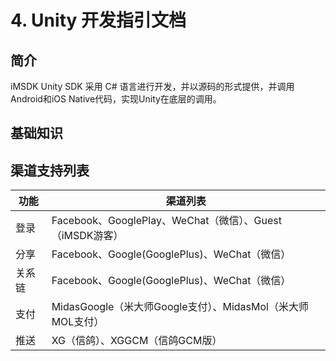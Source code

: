 # 4. Unity 开发指引文档


## 简介

iMSDK Unity SDK 采用 C# 语言进行开发，并以源码的形式提供，并调用Android和iOS Native代码，实现Unity在底层的调用。

## 基础知识



## 渠道支持列表


| 功能 | 渠道列表 |
| -- | -- | 
| 登录 | Facebook、GooglePlay、WeChat（微信）、Guest（iMSDK游客） |
| 分享 | Facebook、Google(GooglePlus)、WeChat（微信） |
| 关系链 | Facebook、Google(GooglePlus)、WeChat（微信） |
| 支付 | MidasGoogle（米大师Google支付）、MidasMol（米大师MOL支付） |
| 推送 | XG（信鸽）、XGGCM（信鸽GCM版） |
  
